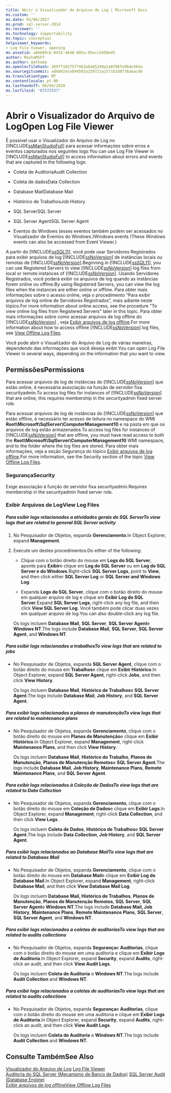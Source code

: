 ```yaml
---
title: Abrir o Visualizador do Arquivo de Log | Microsoft Docs
ms.custom: ''
ms.date: 03/06/2017
ms.prod: sql-server-2014
ms.reviewer: ''
ms.technology: supportability
ms.topic: conceptual
helpviewer_keywords:
- Log File Viewer, opening
ms.assetid: a86b89cb-0432-4648-895a-05ecc5450e45
author: MashaMSFT
ms.author: mathoma
ms.openlocfilehash: 269ff10275f7463a8a85249a2a0f06fe9bde364a
ms.sourcegitcommit: ad4d92dce894592a259721a1571b1d8736abacdb
ms.translationtype: MT
ms.contentlocale: pt-BR
ms.lasthandoff: 08/04/2020
ms.locfileid: "87572537"
---
```

# <a name="open-log-file-viewer"></a><span data-ttu-id="3020f-102">Abrir o Visualizador do Arquivo de Log</span><span class="sxs-lookup"><span data-stu-id="3020f-102">Open Log File Viewer</span></span>
  <span data-ttu-id="3020f-103">É possível usar o Visualizador do Arquivo de Log no [!INCLUDE[ssManStudioFull](../../includes/ssmanstudiofull-md.md)] para acessar informações sobre erros e eventos capturados nos seguintes logs:</span><span class="sxs-lookup"><span data-stu-id="3020f-103">You can use Log File Viewer in [!INCLUDE[ssManStudioFull](../../includes/ssmanstudiofull-md.md)] to access information about errors and events that are captured in the following logs:</span></span>  
  
-   <span data-ttu-id="3020f-104">Coleta de Auditoria</span><span class="sxs-lookup"><span data-stu-id="3020f-104">Audit Collection</span></span>  
  
-   <span data-ttu-id="3020f-105">Coleta de dados</span><span class="sxs-lookup"><span data-stu-id="3020f-105">Data Collection</span></span>  
  
-   <span data-ttu-id="3020f-106">Database Mail</span><span class="sxs-lookup"><span data-stu-id="3020f-106">Database Mail</span></span>  
  
-   <span data-ttu-id="3020f-107">Histórico de Trabalhos</span><span class="sxs-lookup"><span data-stu-id="3020f-107">Job History</span></span>  
  
-   <span data-ttu-id="3020f-108">SQL Server</span><span class="sxs-lookup"><span data-stu-id="3020f-108">SQL Server</span></span>  
  
-   <span data-ttu-id="3020f-109">SQL Server Agent</span><span class="sxs-lookup"><span data-stu-id="3020f-109">SQL Server Agent</span></span>  
  
-   <span data-ttu-id="3020f-110">Eventos do Windows (esses eventos também podem ser acessados no Visualizador de Eventos do Windows.)</span><span class="sxs-lookup"><span data-stu-id="3020f-110">Windows events (These Windows events can also be accessed from Event Viewer.)</span></span>  
  
 <span data-ttu-id="3020f-111">A partir do [!INCLUDE[ssSQL11](../../includes/sssql11-md.md)], você pode usar Servidores Registrados para exibir arquivos de log [!INCLUDE[ssNoVersion](../../includes/ssnoversion-md.md)] de instâncias locais ou remotas de [!INCLUDE[ssNoVersion](../../includes/ssnoversion-md.md)].</span><span class="sxs-lookup"><span data-stu-id="3020f-111">Beginning in [!INCLUDE[ssSQL11](../../includes/sssql11-md.md)], you can use Registered Servers to view [!INCLUDE[ssNoVersion](../../includes/ssnoversion-md.md)] log files from local or remote instances of [!INCLUDE[ssNoVersion](../../includes/ssnoversion-md.md)].</span></span> <span data-ttu-id="3020f-112">Usando Servidores Registrados, você poderá exibir os arquivos de log quando as instâncias forem online ou offline.</span><span class="sxs-lookup"><span data-stu-id="3020f-112">By using Registered Servers, you can view the log files when the instances are either online or offline.</span></span> <span data-ttu-id="3020f-113">Para obter mais informações sobre o acesso online, veja o procedimento “Para exibir arquivos de log online de Servidores Registrados”, mais adiante neste tópico.</span><span class="sxs-lookup"><span data-stu-id="3020f-113">For more information about online access, see the procedure "To view online log files from Registered Servers" later in this topic.</span></span> <span data-ttu-id="3020f-114">Para obter mais informações sobre como acessar arquivos de log offline do [!INCLUDE[ssNoVersion](../../includes/ssnoversion-md.md)] , veja [Exibir arquivos de log offline](view-offline-log-files.md).</span><span class="sxs-lookup"><span data-stu-id="3020f-114">For more information about how to access offline [!INCLUDE[ssNoVersion](../../includes/ssnoversion-md.md)] log files, see [View Offline Log Files](view-offline-log-files.md).</span></span>  
  
 <span data-ttu-id="3020f-115">Você pode abrir o Visualizador do Arquivo de Log de várias maneiras, dependendo das informações que você deseja exibir.</span><span class="sxs-lookup"><span data-stu-id="3020f-115">You can open Log File Viewer in several ways, depending on the information that you want to view.</span></span>  
  
##  <a name="permissions"></a><a name="BeforeYouBegin"></a> <span data-ttu-id="3020f-116">Permissões</span><span class="sxs-lookup"><span data-stu-id="3020f-116">Permissions</span></span>  
 <span data-ttu-id="3020f-117">Para acessar arquivos de log de instâncias do [!INCLUDE[ssNoVersion](../../includes/ssnoversion-md.md)] que estão online, é necessária associação na função de servidor fixa securityadmin.</span><span class="sxs-lookup"><span data-stu-id="3020f-117">To access log files for instances of [!INCLUDE[ssNoVersion](../../includes/ssnoversion-md.md)] that are online, this requires membership in the securityadmin fixed server role.</span></span>  
  
 <span data-ttu-id="3020f-118">Para acessar arquivos de log de instâncias do [!INCLUDE[ssNoVersion](../../includes/ssnoversion-md.md)] que estão offline, é necessário ter acesso de leitura no namespace do WMI **Root\Microsoft\SqlServer\ComputerManagement10** e na pasta em que os arquivos de log estão armazenados.</span><span class="sxs-lookup"><span data-stu-id="3020f-118">To access log files for instances of [!INCLUDE[ssNoVersion](../../includes/ssnoversion-md.md)] that are offline, you must have read access to both the **Root\Microsoft\SqlServer\ComputerManagement10** WMI namespace, and to the folder where the log files are stored.</span></span> <span data-ttu-id="3020f-119">Para obter mais informações, veja a seção Segurança do tópico [Exibir arquivos de log offline](view-offline-log-files.md).</span><span class="sxs-lookup"><span data-stu-id="3020f-119">For more information, see the Security section of the topic [View Offline Log Files](view-offline-log-files.md).</span></span>  
  
### <a name="security"></a><span data-ttu-id="3020f-120">Segurança</span><span class="sxs-lookup"><span data-stu-id="3020f-120">Security</span></span>  
 <span data-ttu-id="3020f-121">Exige associação à função de servidor fixa securityadmin.</span><span class="sxs-lookup"><span data-stu-id="3020f-121">Requires membership in the securityadmin fixed server role.</span></span>  
  
### <a name="view-log-files"></a><span data-ttu-id="3020f-122">Exibir Arquivos de Log</span><span class="sxs-lookup"><span data-stu-id="3020f-122">View Log Files</span></span>  
  
##### <a name="to-view-logs-that-are-related-to-general-sql-server-activity"></a><span data-ttu-id="3020f-123">Para exibir logs relacionados a atividades gerais do SQL Server</span><span class="sxs-lookup"><span data-stu-id="3020f-123">To view logs that are related to general SQL Server activity</span></span>  
  
1.  <span data-ttu-id="3020f-124">No Pesquisador de Objetos, expanda **Gerenciamento**.</span><span class="sxs-lookup"><span data-stu-id="3020f-124">In Object Explorer, expand **Management**.</span></span>  
  
2.  <span data-ttu-id="3020f-125">Execute um destes procedimentos:</span><span class="sxs-lookup"><span data-stu-id="3020f-125">Do either of the following:</span></span>  
  
    -   <span data-ttu-id="3020f-126">Clique com o botão direito do mouse em **Logs do SQL Server**, aponte para **Exibir**e clique em **Log do SQL Server** ou em **Log do SQL Server e do Windows**.</span><span class="sxs-lookup"><span data-stu-id="3020f-126">Right-click **SQL Server Logs**, point to **View**, and then click either **SQL Server Log** or **SQL Server and Windows Log**.</span></span>  
  
    -   <span data-ttu-id="3020f-127">Expanda **Logs do SQL Server**, clique com o botão direito do mouse em qualquer arquivo de log e clique em **Exibir Log do SQL Server**.</span><span class="sxs-lookup"><span data-stu-id="3020f-127">Expand **SQL Server Logs**, right-click any log file, and then click **View SQL Server Log**.</span></span> <span data-ttu-id="3020f-128">Você também pode clicar duas vezes em qualquer arquivo de log.</span><span class="sxs-lookup"><span data-stu-id="3020f-128">You can also double-click any log file.</span></span>  
  
     <span data-ttu-id="3020f-129">Os logs incluem **Database Mail**, **SQL Server**, **SQL Server Agent**e **Windows NT**.</span><span class="sxs-lookup"><span data-stu-id="3020f-129">The logs include **Database Mail**, **SQL Server**, **SQL Server Agent**, and **Windows NT**.</span></span>  
  
##### <a name="to-view-logs-that-are-related-to-jobs"></a><span data-ttu-id="3020f-130">Para exibir logs relacionados a trabalhos</span><span class="sxs-lookup"><span data-stu-id="3020f-130">To view logs that are related to jobs</span></span>  
  
-   <span data-ttu-id="3020f-131">No Pesquisador de Objetos, expanda **SQL Server Agent**, clique com o botão direito do mouse em **Trabalhos**e clique em **Exibir Histórico**.</span><span class="sxs-lookup"><span data-stu-id="3020f-131">In Object Explorer, expand **SQL Server Agent**, right-click **Jobs**, and then click **View History**.</span></span>  
  
     <span data-ttu-id="3020f-132">Os logs incluem **Database Mail**, **Histórico de Trabalhos**e **SQL Server Agent**.</span><span class="sxs-lookup"><span data-stu-id="3020f-132">The logs include **Database Mail**, **Job History**, and **SQL Server Agent**.</span></span>  
  
##### <a name="to-view-logs-that-are-related-to-maintenance-plans"></a><span data-ttu-id="3020f-133">Para exibir logs relacionados a planos de manutenção</span><span class="sxs-lookup"><span data-stu-id="3020f-133">To view logs that are related to maintenance plans</span></span>  
  
-   <span data-ttu-id="3020f-134">No Pesquisador de Objetos, expanda **Gerenciamento**, clique com o botão direito do mouse em **Planos de Manutenção**e clique em **Exibir Histórico**.</span><span class="sxs-lookup"><span data-stu-id="3020f-134">In Object Explorer, expand **Management**, right-click **Maintenance Plans**, and then click **View History**.</span></span>  
  
     <span data-ttu-id="3020f-135">Os logs incluem **Database Mail**, **Histórico do Trabalho**, **Planos de Manutenção**, **Planos de Manutenção Remotos**e **SQL Server Agent**.</span><span class="sxs-lookup"><span data-stu-id="3020f-135">The logs include **Database Mail**, **Job History**, **Maintenance Plans**, **Remote Maintenance Plans**, and **SQL Server Agent**.</span></span>  
  
##### <a name="to-view-logs-that-are-related-to-data-collection"></a><span data-ttu-id="3020f-136">Para exibir logs relacionados à Coleção de Dados</span><span class="sxs-lookup"><span data-stu-id="3020f-136">To view logs that are related to Data Collection</span></span>  
  
-   <span data-ttu-id="3020f-137">No Pesquisador de Objetos, expanda **Gerenciamento**, clique com o botão direito do mouse em **Coleção de Dados**e clique em **Exibir Logs**.</span><span class="sxs-lookup"><span data-stu-id="3020f-137">In Object Explorer, expand **Management**, right-click **Data Collection**, and then click **View Logs**.</span></span>  
  
     <span data-ttu-id="3020f-138">Os logs incluem **Coleta de Dados**, **Histórico de Trabalhos**e **SQL Server Agent**.</span><span class="sxs-lookup"><span data-stu-id="3020f-138">The logs include **Data Collection**, **Job History**, and **SQL Server Agent**.</span></span>  
  
##### <a name="to-view-logs-that-are-related-to-database-mail"></a><span data-ttu-id="3020f-139">Para exibir logs relacionados ao Database Mail</span><span class="sxs-lookup"><span data-stu-id="3020f-139">To view logs that are related to Database Mail</span></span>  
  
-   <span data-ttu-id="3020f-140">No Pesquisador de Objetos, expanda **Gerenciamento**, clique com o botão direito do mouse em **Database Mail**e clique em **Exibir Log do Database Mail**.</span><span class="sxs-lookup"><span data-stu-id="3020f-140">In Object Explorer, expand **Management**, right-click **Database Mail**, and then click **View Database Mail Log**.</span></span>  
  
     <span data-ttu-id="3020f-141">Os logs incluem **Database Mail, Histórico de Trabalhos**, **Planos de Manutenção**, **Planos de Manutenção Remotos**, **SQL Server**, **SQL Server Agent**e **Windows NT**.</span><span class="sxs-lookup"><span data-stu-id="3020f-141">The logs include **Database Mail, Job History**, **Maintenance Plans**, **Remote Maintenance Plans**, **SQL Server**, **SQL Server Agent**, and **Windows NT**.</span></span>  
  
##### <a name="to-view-logs-that-are-related-to-audits-collections"></a><span data-ttu-id="3020f-142">Para exibir logs relacionados a coletas de auditorias</span><span class="sxs-lookup"><span data-stu-id="3020f-142">To view logs that are related to audits collections</span></span>  
  
-   <span data-ttu-id="3020f-143">No Pesquisador de Objetos, expanda **Segurança**e **Auditorias**, clique com o botão direito do mouse em uma auditoria e clique em **Exibir Logs de Auditoria**.</span><span class="sxs-lookup"><span data-stu-id="3020f-143">In Object Explorer, expand **Security**, expand **Audits**, right-click an audit, and then click **View Audit Logs**.</span></span>  
  
     <span data-ttu-id="3020f-144">Os logs incluem **Coleta de Auditoria** e **Windows NT**.</span><span class="sxs-lookup"><span data-stu-id="3020f-144">The logs include **Audit Collection** and **Windows NT**.</span></span>  
  
##### <a name="to-view-logs-that-are-related-to-audits-collections"></a><span data-ttu-id="3020f-145">Para exibir logs relacionados a coletas de auditorias</span><span class="sxs-lookup"><span data-stu-id="3020f-145">To view logs that are related to audits collections</span></span>  
  
-   <span data-ttu-id="3020f-146">No Pesquisador de Objetos, expanda **Segurança**e **Auditorias**, clique com o botão direito do mouse em uma auditoria e clique em **Exibir Logs de Auditoria**.</span><span class="sxs-lookup"><span data-stu-id="3020f-146">In Object Explorer, expand **Security**, expand **Audits**, right-click an audit, and then click **View Audit Logs**.</span></span>  
  
     <span data-ttu-id="3020f-147">Os logs incluem **Coleta de Auditoria** e **Windows NT**.</span><span class="sxs-lookup"><span data-stu-id="3020f-147">The logs include **Audit Collection** and **Windows NT**.</span></span>  
  
## <a name="see-also"></a><span data-ttu-id="3020f-148">Consulte Também</span><span class="sxs-lookup"><span data-stu-id="3020f-148">See Also</span></span>  
 <span data-ttu-id="3020f-149">[Visualizador do Arquivo de Log](log-file-viewer.md) </span><span class="sxs-lookup"><span data-stu-id="3020f-149">[Log File Viewer](log-file-viewer.md) </span></span>  
 <span data-ttu-id="3020f-150">[Auditoria do SQL Server &#40;Mecanismo de Banco de Dados&#41;](../security/auditing/sql-server-audit-database-engine.md) </span><span class="sxs-lookup"><span data-stu-id="3020f-150">[SQL Server Audit &#40;Database Engine&#41;](../security/auditing/sql-server-audit-database-engine.md) </span></span>  
 [<span data-ttu-id="3020f-151">Exibir arquivos de log offline</span><span class="sxs-lookup"><span data-stu-id="3020f-151">View Offline Log Files</span></span>](view-offline-log-files.md)  
  
  
